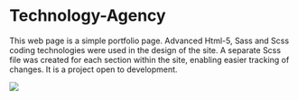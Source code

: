 <h1>Technology-Agency</h1>

<p>This web page is a simple portfolio page. Advanced Html-5, Sass and Scss coding technologies were used in the design of the site.
A separate Scss file was created for each section within the site, enabling easier tracking of changes.
It is a project open to development.</p>

![](Ekrangoruntusu.gif)
